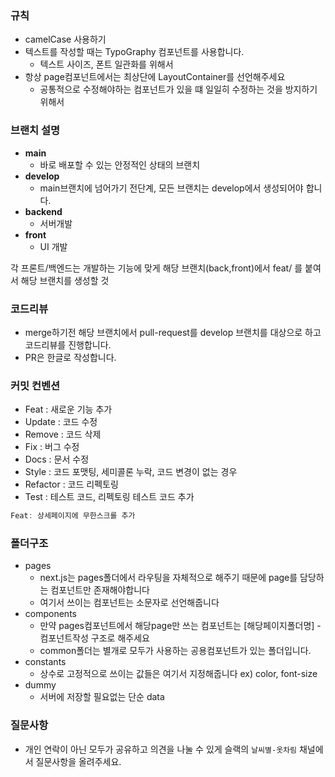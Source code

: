 ### 규칙

- camelCase 사용하기
- 텍스트를 작성할 때는 TypoGraphy 컴포넌트를 사용합니다.
    - 텍스트 사이즈, 폰트 일관화를 위해서
- 항상 page컴포넌트에서는 최상단에 LayoutContainer를 선언해주세요
    - 공통적으로 수정해야하는 컴포넌트가 있을 떄 일일히 수정하는 것을 방지하기 위해서

### 브랜치 설명

- **main**
    - 바로 배포할 수 있는 안정적인 상태의 브랜치
- **develop**
    - main브랜치에 넘어가기 전단계, 모든 브랜치는 develop에서 생성되어야 합니다.
- **backend**
    - 서버개발
- **front**
    - UI 개발

각 프론트/백엔드는 개발하는 기능에 맞게 해당 브랜치(back,front)에서 feat/ 를 붙여서 해당 브랜치를 생성할 것

### ****코드리뷰****

- merge하기전 해당 브랜치에서 pull-request를 develop 브랜치를 대상으로 하고 코드리뷰를 진행합니다.
- PR은 한글로 작성합니다.

### 커밋 컨벤션

- Feat : 새로운 기능 추가
- Update : 코드 수정
- Remove : 코드 삭제
- Fix : 버그 수정
- Docs : 문서 수정
- Style : 코드 포맷팅, 세미콜론 누락, 코드 변경이 없는 경우
- Refactor : 코드 리펙토링
- Test : 테스트 코드, 리펙토링 테스트 코드 추가

```jsx
Feat: 상세페이지에 무한스크롤 추가
```

### 폴더구조

- pages
    - next.js는 pages폴더에서 라우팅을 자체적으로 해주기 때문에 page를 담당하는 컴포넌트만 존재해야합니다
    - 여기서 쓰이는 컴포넌트는 소문자로 선언해줍니다
- components
    - 만약 pages컴포넌트에서 해당page만 쓰는 컴포넌트는 [해당페이지폴더명] - 컴포넌트작성 구조로 해주세요
    - common폴더는 별개로 모두가 사용하는 공용컴포넌트가 있는 폴더입니다.
- constants
    - 상수로 고정적으로 쓰이는 값들은 여기서 지정해줍니다 ex) color, font-size
- dummy
    - 서버에 저장할 필요없는 단순 data

### 질문사항

- 개인 연락이 아닌 모두가 공유하고 의견을 나눌 수 있게 슬랙의 `날씨별-옷차림` 채널에서 질문사항을 올려주세요.
